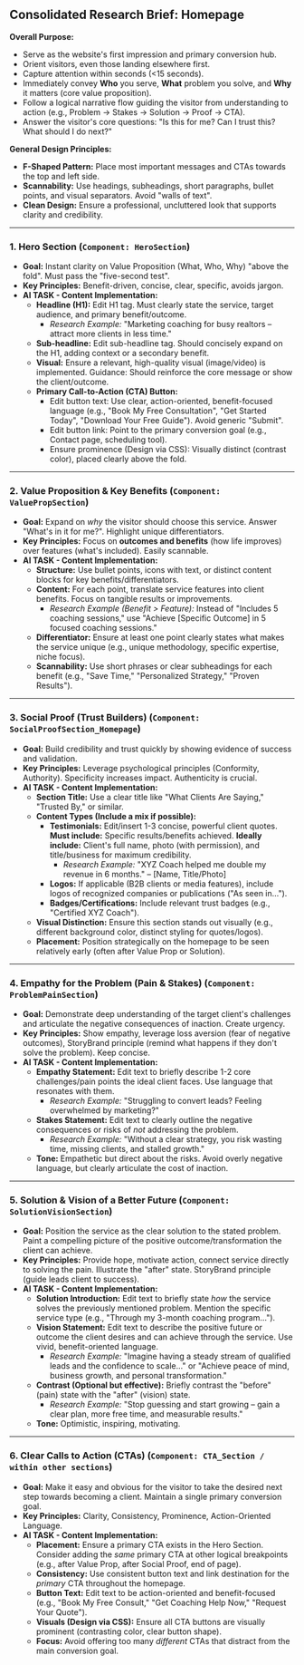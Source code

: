 ## Consolidated Research Brief: Homepage

**Overall Purpose:**
*   Serve as the website's first impression and primary conversion hub.
*   Orient visitors, even those landing elsewhere first.
*   Capture attention within seconds (<15 seconds).
*   Immediately convey **Who** you serve, **What** problem you solve, and **Why** it matters (core value proposition).
*   Follow a logical narrative flow guiding the visitor from understanding to action (e.g., Problem -> Stakes -> Solution -> Proof -> CTA).
*   Answer the visitor's core questions: "Is this for me? Can I trust this? What should I do next?"

**General Design Principles:**
*   **F-Shaped Pattern:** Place most important messages and CTAs towards the top and left side.
*   **Scannability:** Use headings, subheadings, short paragraphs, bullet points, and visual separators. Avoid "walls of text".
*   **Clean Design:** Ensure a professional, uncluttered look that supports clarity and credibility.

---

### 1. Hero Section (`Component: HeroSection`)

*   **Goal:** Instant clarity on Value Proposition (What, Who, Why) "above the fold". Must pass the "five-second test".
*   **Key Principles:** Benefit-driven, concise, clear, specific, avoids jargon.
*   **AI TASK - Content Implementation:**
    *   **Headline (H1):** Edit H1 tag. Must clearly state the service, target audience, and primary benefit/outcome.
        *   *Research Example:* "Marketing coaching for busy realtors – attract more clients in less time."
    *   **Sub-headline:** Edit sub-headline tag. Should concisely expand on the H1, adding context or a secondary benefit.
    *   **Visual:** Ensure a relevant, high-quality visual (image/video) is implemented. Guidance: Should reinforce the core message or show the client/outcome.
    *   **Primary Call-to-Action (CTA) Button:**
        *   Edit button text: Use clear, action-oriented, benefit-focused language (e.g., "Book My Free Consultation", "Get Started Today", "Download Your Free Guide"). Avoid generic "Submit".
        *   Edit button link: Point to the primary conversion goal (e.g., Contact page, scheduling tool).
        *   Ensure prominence (Design via CSS): Visually distinct (contrast color), placed clearly above the fold.

---

### 2. Value Proposition & Key Benefits (`Component: ValuePropSection`)

*   **Goal:** Expand on *why* the visitor should choose this service. Answer "What's in it for me?". Highlight unique differentiators.
*   **Key Principles:** Focus on **outcomes and benefits** (how life improves) over features (what's included). Easily scannable.
*   **AI TASK - Content Implementation:**
    *   **Structure:** Use bullet points, icons with text, or distinct content blocks for key benefits/differentiators.
    *   **Content:** For each point, translate service features into client benefits. Focus on tangible results or improvements.
        *   *Research Example (Benefit > Feature):* Instead of "Includes 5 coaching sessions," use "Achieve [Specific Outcome] in 5 focused coaching sessions."
    *   **Differentiator:** Ensure at least one point clearly states what makes the service unique (e.g., unique methodology, specific expertise, niche focus).
    *   **Scannability:** Use short phrases or clear subheadings for each benefit (e.g., "Save Time," "Personalized Strategy," "Proven Results").

---

### 3. Social Proof (Trust Builders) (`Component: SocialProofSection_Homepage`)

*   **Goal:** Build credibility and trust quickly by showing evidence of success and validation.
*   **Key Principles:** Leverage psychological principles (Conformity, Authority). Specificity increases impact. Authenticity is crucial.
*   **AI TASK - Content Implementation:**
    *   **Section Title:** Use a clear title like "What Clients Are Saying," "Trusted By," or similar.
    *   **Content Types (Include a mix if possible):**
        *   **Testimonials:** Edit/insert 1-3 concise, powerful client quotes. **Must include:** Specific results/benefits achieved. **Ideally include:** Client's full name, photo (with permission), and title/business for maximum credibility.
            *   *Research Example:* "XYZ Coach helped me double my revenue in 6 months." – [Name, Title/Photo]
        *   **Logos:** If applicable (B2B clients or media features), include logos of recognized companies or publications ("As seen in...").
        *   **Badges/Certifications:** Include relevant trust badges (e.g., "Certified XYZ Coach").
    *   **Visual Distinction:** Ensure this section stands out visually (e.g., different background color, distinct styling for quotes/logos).
    *   **Placement:** Position strategically on the homepage to be seen relatively early (often after Value Prop or Solution).

---

### 4. Empathy for the Problem (Pain & Stakes) (`Component: ProblemPainSection`)

*   **Goal:** Demonstrate deep understanding of the target client's challenges and articulate the negative consequences of inaction. Create urgency.
*   **Key Principles:** Show empathy, leverage loss aversion (fear of negative outcomes), StoryBrand principle (remind what happens if they don't solve the problem). Keep concise.
*   **AI TASK - Content Implementation:**
    *   **Empathy Statement:** Edit text to briefly describe 1-2 core challenges/pain points the ideal client faces. Use language that resonates with them.
        *   *Research Example:* "Struggling to convert leads? Feeling overwhelmed by marketing?"
    *   **Stakes Statement:** Edit text to clearly outline the negative consequences or risks of *not* addressing the problem.
        *   *Research Example:* "Without a clear strategy, you risk wasting time, missing clients, and stalled growth."
    *   **Tone:** Empathetic but direct about the risks. Avoid overly negative language, but clearly articulate the cost of inaction.

---

### 5. Solution & Vision of a Better Future (`Component: SolutionVisionSection`)

*   **Goal:** Position the service as the clear solution to the stated problem. Paint a compelling picture of the positive outcome/transformation the client can achieve.
*   **Key Principles:** Provide hope, motivate action, connect service directly to solving the pain. Illustrate the "after" state. StoryBrand principle (guide leads client to success).
*   **AI TASK - Content Implementation:**
    *   **Solution Introduction:** Edit text to briefly state *how* the service solves the previously mentioned problem. Mention the specific service type (e.g., "Through my 3-month coaching program...").
    *   **Vision Statement:** Edit text to describe the positive future or outcome the client desires and can achieve through the service. Use vivid, benefit-oriented language.
        *   *Research Example:* "Imagine having a steady stream of qualified leads and the confidence to scale..." or "Achieve peace of mind, business growth, and personal transformation."
    *   **Contrast (Optional but effective):** Briefly contrast the "before" (pain) state with the "after" (vision) state.
        *   *Research Example:* "Stop guessing and start growing – gain a clear plan, more free time, and measurable results."
    *   **Tone:** Optimistic, inspiring, motivating.

---

### 6. Clear Calls to Action (CTAs) (`Component: CTA_Section / within other sections`)

*   **Goal:** Make it easy and obvious for the visitor to take the desired next step towards becoming a client. Maintain a single primary conversion goal.
*   **Key Principles:** Clarity, Consistency, Prominence, Action-Oriented Language.
*   **AI TASK - Content Implementation:**
    *   **Placement:** Ensure a primary CTA exists in the Hero Section. Consider adding the *same* primary CTA at other logical breakpoints (e.g., after Value Prop, after Social Proof, end of page).
    *   **Consistency:** Use consistent button text and link destination for the *primary* CTA throughout the homepage.
    *   **Button Text:** Edit text to be action-oriented and benefit-focused (e.g., "Book My Free Consult," "Get Coaching Help Now," "Request Your Quote").
    *   **Visuals (Design via CSS):** Ensure all CTA buttons are visually prominent (contrasting color, clear button shape).
    *   **Focus:** Avoid offering too many *different* CTAs that distract from the main conversion goal.
